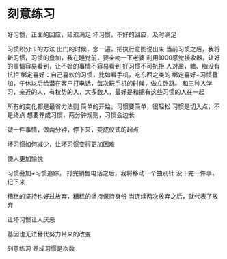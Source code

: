 # 刻意练习

好习惯，正面的回应，延迟满足
坏习惯，不好的回应，及时满足

习惯积分卡的方法
出门的时候，念一遍，把执行意图说出来
当前习惯之后，我将新习惯，习惯的叠加，我在睡觉前，要亲吻一下老婆
利用1000感觉接收器，让好的事情容易看到，让不好的事情不容易看到
好习惯不可抗拒
人对盐，糖、脂没有抗拒
绑定喜好：自己喜欢的习惯，比如看手机，吃东西之类的
绑定喜好+习惯叠加，午休以后给潜在客户打电话，每次玩手机的时候，做立卧跳。
和三种人学习，亲近的人，有权势的人，大多数人，最好是和拥有这些习惯的人在一起

所有的变化都是最省力法则
简单的开始，习惯要简单，很轻松
习惯是切入点，不是终点
想要养成习惯，两分钟规则，习惯会边长

做一件事情，做两分钟，停下来，变成仪式的起点

坏习惯如何减少，让坏习惯变得更加困难

使人更加愉悦

习惯叠加+习惯追踪，
打完销售电话之后，我将移动一个曲别针
没干完一件事，记下来

糟糕的坚持也好过放弃，糟糕的坚持保持身份
当连续两次放弃之后，就代表了放弃

让坏习惯让人厌恶

基因也无法替代努力带来的改变

刻意练习
养成习惯是次数